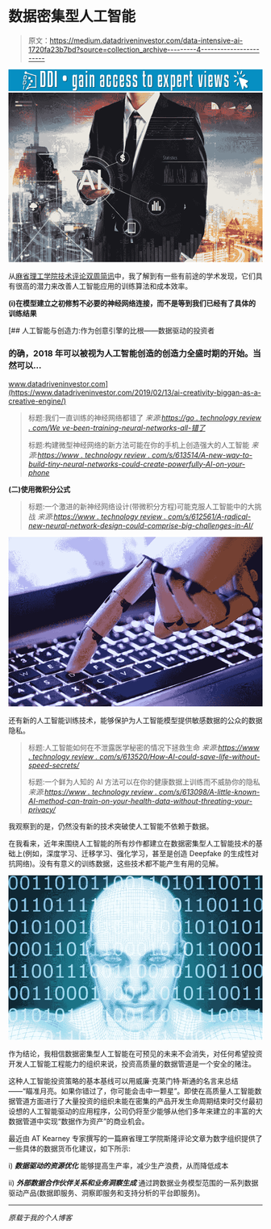 # 数据密集型人工智能

> 原文：<https://medium.datadriveninvestor.com/data-intensive-ai-1720fa23b7bd?source=collection_archive---------4----------------------->

[![](img/155b3898ac72f9e866ec885cc833ce1b.png)](http://www.track.datadriveninvestor.com/1B9E)![](img/c9f7bf2874c4e925a42a1a9bc96bf462.png)

从[麻省理工学院技术评论双周简讯](https://go.technologyreview.com/newsletters)中，我了解到有一些有前途的学术发现，它们具有很高的潜力来改善人工智能应用的训练算法和成本效率。

**(i)在模型建立之初修剪不必要的神经网络连接，而不是等到我们已经有了具体的训练结果**

[](https://www.datadriveninvestor.com/2019/02/13/ai-creativity-biggan-as-a-creative-engine/) [## 人工智能与创造力:作为创意引擎的比根——数据驱动的投资者

### 的确，2018 年可以被视为人工智能创造的创造力全盛时期的开始。当然可以…

www.datadriveninvestor.com](https://www.datadriveninvestor.com/2019/02/13/ai-creativity-biggan-as-a-creative-engine/) 

> 标题:我们一直训练的神经网络都错了
> *来源:*[*https://go . technology review . com/We ve-been-training-neural-networks-all-错了*](https://go.technologyreview.com/weve-been-training-neural-networks-all-wrong)
> 
> 标题:构建微型神经网络的新方法可能在你的手机上创造强大的人工智能
> *来源:*[*https://www . technology review . com/s/613514/A-new-way-to-build-tiny-neural-networks-could-create-powerfully-AI-on-your-phone*](https://www.technologyreview.com/s/613514/a-new-way-to-build-tiny-neural-networks-could-create-powerful-ai-on-your-phone)

**(二)使用微积分公式**

> 标题:一个激进的新神经网络设计(带微积分方程)可能克服人工智能中的大挑战 *来源:*[*https://www . technology review . com/s/612561/A-radical-new-neural-network-design-could-comprise-big-challenges-in-AI/*](https://www.technologyreview.com/s/612561/a-radical-new-neural-network-design-could-overcome-big-challenges-in-ai/)

![](img/00b15b8a38107de16e3cc64fe60052b5.png)

还有新的人工智能训练技术，能够保护为人工智能模型提供敏感数据的公众的数据隐私。

> 标题:人工智能如何在不泄露医学秘密的情况下拯救生命
> *来源:*[*https://www . technology review . com/s/613520/How-AI-could-save-life-without-speed-secrets/*](https://www.technologyreview.com/s/613520/how-ai-could-save-lives-without-spilling-secrets/)
> 
> 标题:一个鲜为人知的 AI 方法可以在你的健康数据上训练而不威胁你的隐私
> *来源:*[*https://www . technology review . com/s/613098/A-little-known-AI-method-can-train-on-your-health-data-without-threating-your-privacy/*](https://www.technologyreview.com/s/613098/a-little-known-ai-method-can-train-on-your-health-data-without-threatening-your-privacy/)

我观察到的是，仍然没有新的技术突破使人工智能不依赖于数据。

在我看来，近年来围绕人工智能的所有炒作都建立在数据密集型人工智能技术的基础上(例如，深度学习、迁移学习、强化学习，甚至是创造 Deepfake 的生成性对抗网络)。没有有意义的训练数据，这些技术都不能产生有用的见解。

![](img/8c229e40523f770f17956dfcfa98dd36.png)

作为结论，我相信数据密集型人工智能在可预见的未来不会消失，对任何希望投资开发人工智能工程能力的组织来说，投资高质量的数据管道是一个安全的赌注。

这种人工智能投资策略的基本基线可以用威廉·克莱门特·斯通的名言来总结——“瞄准月亮。如果你错过了，你可能会击中一颗星”。即使在高质量人工智能数据管道方面进行了大量投资的组织未能在密集的产品开发生命周期结束时交付最初设想的人工智能驱动的应用程序，公司仍将至少能够从他们多年来建立的丰富的大数据管道中实现“数据作为资产”的商业机会。

最近由 AT Kearney 专家撰写的一篇麻省理工学院斯隆评论文章为数字组织提供了一些具体的数据货币化建议，如下所示:

i) ***数据驱动的资源优化*** 能够提高生产率，减少生产浪费，从而降低成本

ii) ***外部数据合作伙伴关系和业务洞察生成*** 通过跨数据业务模型范围的一系列数据驱动产品(数据即服务、洞察即服务和支持分析的平台即服务)。

***

*原载于我的个人博客*[](https://erhc79.blogspot.com/2019/05/data-intensive-ai.html)